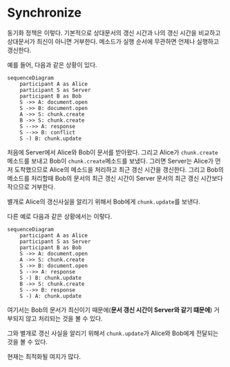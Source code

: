 # Synchronize

동기화 정책은 이렇다. 기본적으로 상대문서의 갱신 시간과 나의 갱신 시간을 비교하고 상대문서가 최신이 아니면 거부한다. 메소드가 실행 순서에
무관하면 언제나 실행하고 갱신한다.

예를 들어, 다음과 같은 상황이 있다.

```mermaid
sequenceDiagram
    participant A as Alice
    participant S as Server
    participant B as Bob
    S ->> A: document.open
    S ->> B: document.open
    A ->> S: chunk.create
    B ->> S: chunk.create
    S -->> A: response
    S -->> B: conflict
    S -) B: chunk.update
```

처음에 Server에서 Alice와 Bob이 문서를 받아왔다. 그리고 Alice가 `chunk.create` 메소드를 보내고 Bob이
`chunk.create`메소드를 보냈다. 그러면 Server는 Alice가 먼저 도착했으므로 Alice의 메소드을 처리하고 최근 갱신 시간을
갱신한다. 그리고 Bob의 메소드를 처리할때 Bob의 문서의 최근 갱신 시간이 Server 문서의 최근 갱신 시간보다 작으므로 거부한다.

별개로 Alice의 갱신사실을 알리기 위해서 Bob에게 `chunk.update`를 보낸다.

다른 예로 다음과 같은 상황에서는 이렇다.

```mermaid
sequenceDiagram
    participant A as Alice
    participant S as Server
    participant B as Bob
    S ->> A: document.open
    A ->> S: chunk.create
    S ->> B: document.open
    S -->> A: response
    S -) B: chunk.update
    B ->> S: chunk.create
    S -->> B: response
    S -) A: chunk.update
```

여기서는 Bob의 문서가 최신이기 때문에(**문서 갱신 시간이 Server와 같기 떄문에**) 거부되지 않고 처리되는 것을 볼 수 있다.

그와 별개로 갱신 사실을 알리기 위해서 `chunk.update`가 Alice와 Bob에게 전달되는 것을 볼 수 있다.

현재는 최적화될 여지가 많다.
